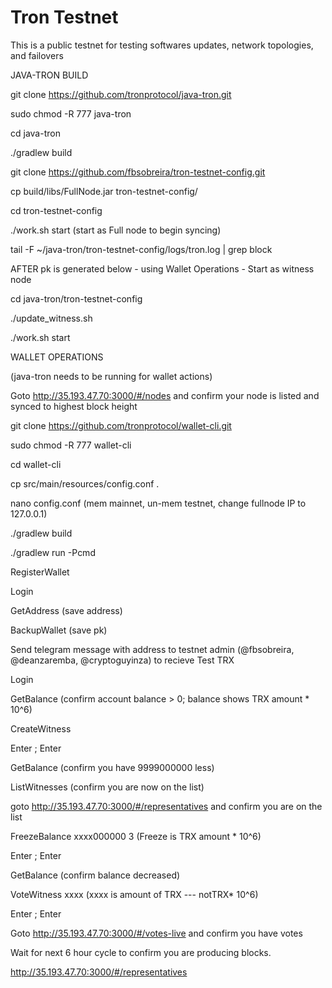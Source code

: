 # Tron Testnet 
This is a public testnet for testing softwares updates, network topologies, and failovers

JAVA-TRON BUILD

git clone https://github.com/tronprotocol/java-tron.git

sudo chmod -R 777 java-tron

cd java-tron

./gradlew build

git clone https://github.com/fbsobreira/tron-testnet-config.git

cp build/libs/FullNode.jar tron-testnet-config/

cd tron-testnet-config

./work.sh start  (start as Full node to begin syncing)

tail -F ~/java-tron/tron-testnet-config/logs/tron.log | grep block



AFTER pk is generated below - using Wallet Operations - Start as witness node

cd java-tron/tron-testnet-config

./update_witness.sh 	<Enter your node private key>

./work.sh start




WALLET OPERATIONS

(java-tron needs to be running for wallet actions)

Goto http://35.193.47.70:3000/#/nodes and confirm your node is listed and synced to highest block height

git clone https://github.com/tronprotocol/wallet-cli.git

sudo chmod -R 777 wallet-cli

cd wallet-cli

cp src/main/resources/config.conf .

nano config.conf  (mem mainnet, un-mem testnet, change fullnode IP to 127.0.0.1)

./gradlew build

./gradlew run -Pcmd

RegisterWallet <enter pw of choice>
  
Login <pw>
  
GetAddress    (save address)

BackupWallet  (save pk)

Send telegram message with address to testnet admin (@fbsobreira, @deanzaremba, @cryptoguyinza) to recieve Test TRX

Login

GetBalance (confirm account balance > 0; balance shows TRX amount * 10^6)

CreateWitness  <web url of choice>
  
Enter <y>;   Enter <password>
  
GetBalance  (confirm you have 9999000000 less)

ListWitnesses  (confirm you are now on the list)

goto http://35.193.47.70:3000/#/representatives and confirm you are on the list

FreezeBalance xxxx000000 3   (Freeze is TRX amount * 10^6)

Enter <y>;   Enter <password>
  
GetBalance  (confirm balance decreased)

VoteWitness <account address> xxxx  (xxxx is amount of TRX --- notTRX* 10^6)
  
Enter <y>;   Enter <password>
  
Goto http://35.193.47.70:3000/#/votes-live and confirm you have votes


Wait for next 6 hour cycle to confirm you are producing blocks.

http://35.193.47.70:3000/#/representatives
